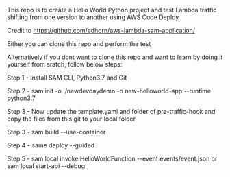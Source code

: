 This repo is to create a Hello World Python project and test Lambda traffic shifting from one version to another using AWS Code Deploy


Credit to https://github.com/adhorn/aws-lambda-sam-application/

Either you can clone this repo and perform the test

Alternatively if you dont want to clone this repo and want to learn by doing it yourself from sratch, follow below steps:

Step 1 - Install SAM CLI, Python3.7 and Git


Step 2 - sam init -o ./newdevdaydemo -n new-helloworld-app --runtime python3.7


Step 3 - Now update the template.yaml and folder of pre-traffic-hook and copy the files from this git to your local folder


Step 3 - sam build --use-container


Step 4 - same deploy --guided


Step 5 - sam local invoke HelloWorldFunction --event events/event.json or sam local start-api --debug

